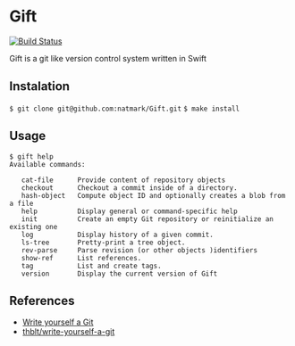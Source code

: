 # Gift
[![Build Status](https://app.bitrise.io/app/e776376dc65f1094/status.svg?token=jzvrcR1lWeilag1JjNcwlQ&branch=master)](https://app.bitrise.io/app/e776376dc65f1094)

Gift is a git like version control system written in Swift

## Instalation
`$ git clone git@github.com:natmark/Gift.git`
`$ make install`

## Usage
```
$ gift help
Available commands:

   cat-file      Provide content of repository objects
   checkout      Checkout a commit inside of a directory.
   hash-object   Compute object ID and optionally creates a blob from a file
   help          Display general or command-specific help
   init          Create an empty Git repository or reinitialize an existing one
   log           Display history of a given commit.
   ls-tree       Pretty-print a tree object.
   rev-parse     Parse revision (or other objects )identifiers
   show-ref      List references.
   tag           List and create tags.
   version       Display the current version of Gift
```

## References
- [Write yourself a Git](https://wyag.thb.lt/)
- [thblt/write-yourself-a-git](https://github.com/thblt/write-yourself-a-git)
